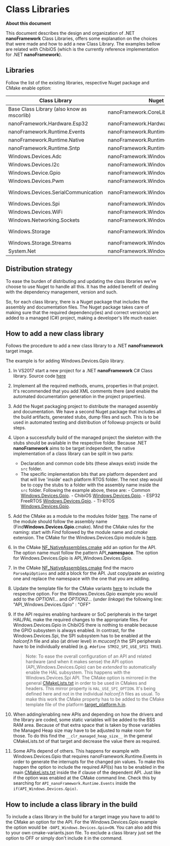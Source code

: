 # Class Libraries

**About this document**

This document describes the design and organization of .NET **nanoFramework** Class Libraries, offers some explanation on the choices that were made and how to add a new Class Library. The examples bellow are related with ChibiOS (which is the currently reference implementation for .NET **nanoFramework**).

## Libraries

Follow the list of the existing libraries, respective Nuget package and CMake enable option:

| Class Library | Nuget package name | CMake option |
| --- | --- | --- |
| Base Class Library (also know as mscorlib) | nanoFramework.CoreLibrary | (always included) |
| nanoFramework.Hardware.Esp32 | nanoFramework.Hardware.Esp32 | -DAPI_Hardware.Esp32=ON |
| nanoFramework.Runtime.Events | nanoFramework.Runtime.Events | (always included) |
| nanoFramework.Runtime.Native | nanoFramework.Runtime.Native | (always included) |
| nanoFramework.Runtime.Sntp | nanoFramework.Runtime.Sntp | (included when network option is ON) |
| Windows.Devices.Adc | nanoFramework.Windows.Devices.Adc | -DAPI_Windows.Devices.Adc=ON |
| Windows.Devices.I2c | nanoFramework.Windows.Devices.I2c | -DAPI_Windows.Devices.I2c=ON |
| Windows.Device.Gpio | nanoFramework.Windows.Devices.Gpio | -DAPI_Windows.Devices.Gpio=ON |
| Windows.Devices.Pwm | nanoFramework.Windows.Devices.Pwm | -DAPI_Windows.Devices.Pwm=ON |
| Windows.Devices.SerialCommunication | nanoFramework.Windows.Devices.SerialCommunication | -DAPI_Windows.Devices.SerialCommunication=ON |
| Windows.Devices.Spi | nanoFramework.Windows.Devices.Spi | -DAPI_Windows.Devices.Spi=ON |
| Windows.Devices.WiFi | nanoFramework.Windows.Devices.WiFi | -DAPI_Windows.Devices.WiFi=ON |
| Windows.Networking.Sockets | nanoFramework.Windows.Networking.Sockets | -DAPI_Windows.Networking.Sockets=ON |
| Windows.Storage | nanoFramework.Windows.Storage | -DNF_FEATURE_HAS_SDCARD=ON and/or -DNF_FEATURE_HAS_USB_MSD=ON |
| Windows.Storage.Streams | nanoFramework.Windows.Storage.Streams | -DAPI_=ON |
| System.Net | nanoFramework.Windows.System.Net | -DAPI_System.Net=ON |

## Distribution strategy

To ease the burden of distributing and updating the class libraries we've choose to use Nuget to handle all this. It has the added benefit of dealing with the dependency management, version and such.

So, for each class library, there is a Nuget package that includes the assembly and documentation files. The Nuget package takes care of making sure that the required dependency(ies) and correct version(s) are added to a managed (C#) project, making a developer's life much easier.

## How to add a new class library

Follows the procedure to add a new class library to a .NET **nanoFramework** target image.

The example is for adding Windows.Devices.Gpio library.

1. In VS2017 start a new project for a .NET **nanoFramework** C# Class library. Source code [here](https://github.com/nanoframework/lib-Windows.Devices.Gpio)

1. Implement all the required methods, enums, properties in that project. It's recommended that you add XML comments there (and enable the automated documentation generation in the project properties).

1. Add the Nuget packaging project to distribute the managed assembly and documentation. We have a second Nuget package that includes all the build artifacts, generated stubs, dump files and such. This is to be used in automated testing and distribution of followup projects or build steps.

1. Upon a successfully build of the managed project the skeleton with the stubs should be available in the respective folder. Because .NET **nanoFramework** aims to be target independent, the native implementation of a class library can be split in two parts:
    - Declaration and common code bits (these always exist) inside the `src` folder.
    - The specific implementation bits that are platform dependent and that will live 'inside' each platform RTOS folder.
The next step would be to copy the stubs to a folder with the assembly name inside the `src` folder. Following the example above, these are:
            - Common [Windows.Devices.Gpio](https://github.com/nanoframework/nf-interpreter/tree/develop/src/Windows.Devices.Gpio).
            - ChibiOS [Windows.Devices.Gpio](https://github.com/nanoframework/nf-interpreter/tree/develop/targets/CMSIS-OS/ChibiOS/nanoCLR/Windows.Devices.Gpio).
            - ESP32 FreeRTOS [Windows.Devices.Gpio](https://github.com/nanoframework/nf-interpreter/tree/develop/targets/FreeRTOS_ESP32/ESP32_WROOM_32/nanoCLR/Windows.Devices.Gpio).
            - TI-RTOS [Windows.Devices.Gpio](https://github.com/nanoframework/nf-interpreter/tree/develop/targets/TI-SimpleLink/nanoCLR/Windows.Devices.Gpio).

1. Add the CMake as a module to the modules folder [here](https://github.com/nanoframework/nf-interpreter/tree/develop/CMake/Modules). The name of the module should follow the assembly name (Find**Windows.Devices.Gpio**.cmake). Mind the CMake rules for the naming: start with _Find_ followed by the module name and _cmake_ extension. The CMake for the Windows.Devices.Gpio module is [here](https://github.com/nanoframework/nf-interpreter/blob/develop/CMake/Modules/FindWindows.Devices.Gpio.cmake).

1. In the CMake [NF_NativeAssemblies.cmake](https://github.com/nanoframework/nf-interpreter/blob/develop/CMake/Modules/NF_NativeAssemblies.cmake) add an option for the API. The option name must follow the pattern API_**namespace**. The option for Windows.Devices.Gpio is API_Windows.Devices.Gpio.

1. In the CMake [NF_NativeAssemblies.cmake](https://github.com/nanoframework/nf-interpreter/blob/develop/CMake/Modules/NF_NativeAssemblies.cmake) find the macro `ParseApiOptions` and add a block for the API. Just copy/paste an existing one and replace the namespace with the one that you are adding.

1. Update the template file for the CMake variants [here](https://github.com/nanoframework/nf-interpreter/blob/develop/cmake-variants.TEMPLATE.json) to include the respective option. For the Windows.Devices.Gpio example you would add to the _OPTION1..._ and _OPTION2..._ (under _linkage_) the following line: "API_Windows.Devices.Gpio" : "OFF"

1. If the API requires enabling hardware or SoC peripherals in the target HAL/PAL make the required changes to the appropriate files.
For Windows.Devices.Gpio in ChibiOS there is nothing to enable because the GPIO subsystem is always enabled.
In contrast, for the Windows.Devices.Spi, the SPI subsystem has to be enabled at the _halconf.h_ file and also (at driver level) in _mcuconf.h_ the SPI peripherals have to be individually enabled (e.g. `#define STM32_SPI_USE_SPI1 TRUE`).

    > Note: To ease the overall configuration of an API and related hardware (and when it makes sense) the API option (API_Windows.Devices.Gpio) can be _extended_ to automatically enable the HAL subsystem. This happens with the Windows.Devices.Spi API. The CMake option is mirrored in the general [CMakeLists.txt](https://github.com/nanoframework/nf-interpreter/blob/develop/CMakeLists.txt) in order to be used in CMakes and headers. This mirror property is `HAL_USE_SPI_OPTION`. It's being defined here and not in the individual _halconf.h_ files as usual. To make this work the CMake property has to be added to the CMake template file of the platform [target_platform.h.in](https://github.com/nanoframework/nf-interpreter/blob/develop/targets/CMSIS-OS/ChibiOS/nanoCLR/target_platform.h.in).
    
1. When adding/enabling new APIs and depending on how the drivers and the library are coded, some static variables will be added to the BSS RAM area. Because of that extra space that is taken by those variables the Managed Heap size may have to be adjusted to make room for those. To do this find the `__clr_managed_heap_size__` in the general CMakeLists.txt of that target and decrease the value there as required.

1. Some APIs depend of others. This happens for example with Windows.Devices.Gpio that requires nanoFramework.Runtime.Events in order to generate the interrupts for the changed pin values. To make this happen the option to include the required API(s) has to be enabled in the main [CMakeLists.txt](https://github.com/nanoframework/nf-interpreter/blob/develop/CMakeLists.txt) inside the if clause of the dependent API. Just like if the option was enabled at the CMake command line. Check this by searching for `API_nanoFramework.Runtime.Events` inside the `if(API_Windows.Devices.Gpio)`.

## How to include a class library in the build

To include a class library in the build for a target image you have to add to the CMake an option for the API. For the Windows.Devices.Gpio example the option would be `-DAPI_Windows.Devices.Gpio=ON`.
You can also add this to your own cmake-variants.json file.
To exclude a class library just set the option to OFF or simply don't include it in the command.
